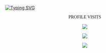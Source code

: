 <a align="left" href="https://git.io/typing-svg"><img src="https://readme-typing-svg.demolab.com?font=Fira+Code&size=30&duration=3000&pause=1000&background=EF140F00&width=435&lines=Hi!+I+am+Nivin+Mathew+S;Data+scientist;Freelancer" alt="Typing SVG" /></a>

<div align="center"><p align="center" style="font-family: Orbitron;"> PROFILE VISITS</p> <img align="center" src="https://profile-counter.glitch.me/nivin77789/count.svg"></div>





 <p  align="center" ><img src="https://github-readme-streak-stats.herokuapp.com/?user=nivin77789&theme=github_dark&hide_border=true&date_format=M%20j%5B%2C%20Y%5D"></p>

 <p  align="center" ><img src="https://leetcard.jacoblin.cool/nivin77789?ext=heatmap"></p>





